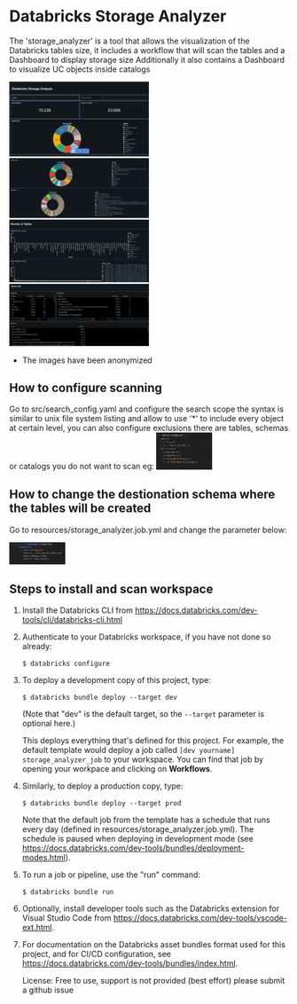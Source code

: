 
# Databricks Storage Analyzer

The 'storage_analyzer' is a tool that allows the visualization of the Databricks tables size, it includes a workflow that will scan the tables and a Dashboard to display storage size
Additionally it also contains a Dashboard to visualize UC objects inside catalogs

<img src="imgs/Screen1.png" width="50%" height="50%">
<img src="imgs/Screen2.png" width="50%" height="50%">
<img src="imgs/Screen3.png" width="50%" height="50%">
<img src="imgs/Screen4.png" width="50%" height="50%">

* The images have been anonymized


## How to configure scanning 

Go to src/search_config.yaml and configure the search scope the syntax is similar to unix file system listing and allow to use '*' to include every object at certain level,
you can also configure exclusions there are tables, schemas or catalogs you do not want to scan eg: 
<img src="imgs/Config.png" width="20%" height="20%">

## How to change the destionation schema where the tables will be created 
Go to resources/storage_analyzer.job.yml and change the parameter below:

<img src="imgs/DestinationSchema.png" width="20%" height="20%">

## Steps to install and scan workspace

1. Install the Databricks CLI from https://docs.databricks.com/dev-tools/cli/databricks-cli.html

2. Authenticate to your Databricks workspace, if you have not done so already:
    ```
    $ databricks configure
    ```

3. To deploy a development copy of this project, type:
    ```
    $ databricks bundle deploy --target dev
    ```
    (Note that "dev" is the default target, so the `--target` parameter
    is optional here.)

    This deploys everything that's defined for this project.
    For example, the default template would deploy a job called
    `[dev yourname] storage_analyzer_job` to your workspace.
    You can find that job by opening your workpace and clicking on **Workflows**.

4. Similarly, to deploy a production copy, type:
   ```
   $ databricks bundle deploy --target prod
   ```

   Note that the default job from the template has a schedule that runs every day
   (defined in resources/storage_analyzer.job.yml). The schedule
   is paused when deploying in development mode (see
   https://docs.databricks.com/dev-tools/bundles/deployment-modes.html).

5. To run a job or pipeline, use the "run" command:
   ```
   $ databricks bundle run
   ```

6. Optionally, install developer tools such as the Databricks extension for Visual Studio Code from
   https://docs.databricks.com/dev-tools/vscode-ext.html.

7. For documentation on the Databricks asset bundles format used
   for this project, and for CI/CD configuration, see
   https://docs.databricks.com/dev-tools/bundles/index.html.


   License: Free to use, support is not provided (best effort) please submit a github issue
